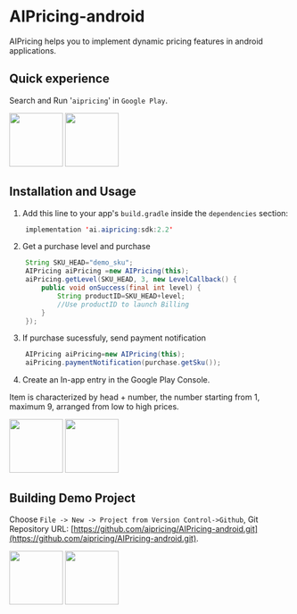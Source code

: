 AIPricing-android
=====

AIPricing helps you to implement dynamic pricing features in android applications.

Quick experience
-----
Search and Run '`aipricing`' in `Google Play`.

<a href="https://aipricing.ai/img/rm_gp_demo1.png"><img src="https://aipricing.ai/img/rm_gp_demo1.png" height=96></a>
<a href="https://aipricing.ai/img/rm_gp_demo2.png"><img src="https://aipricing.ai/img/rm_gp_demo2.png" height=96></a>

Installation and Usage
---------
1. Add this line to your app's `build.gradle` inside the `dependencies` section:
```java
    implementation 'ai.aipricing:sdk:2.2'
```
2. Get a purchase level and purchase
```java
    String SKU_HEAD="demo_sku";
    AIPricing aiPricing =new AIPricing(this);
    aiPricing.getLevel(SKU_HEAD, 3, new LevelCallback() {
        public void onSuccess(final int level) {
            String productID=SKU_HEAD+level;
            //Use productID to launch Billing
        }
    });
```
3. If purchase sucessfuly, send payment notification
```java
    AIPricing aiPricing=new AIPricing(this);
    aiPricing.paymentNotification(purchase.getSku());
```
4. Create an In-app entry in the Google Play Console.

Item is characterized by head + number, the number starting from 1, maximum 9, arranged from low to high prices.

<a href="https://aipricing.ai/img/rm_gp_sku1.png"><img src="https://aipricing.ai/img/rm_gp_sku1.png" height=96></a>
<a href="https://aipricing.ai/img/rm_gp_sku2.png"><img src="https://aipricing.ai/img/rm_gp_sku2.png" height=96></a>

Building Demo Project
---------
Choose `File -> New -> Project from Version Control->Github`, Git Repository URL: [https://github.com/aipricing/AIPricing-android.git](https://github.com/aipricing/AIPricing-android.git).

<a href="https://aipricing.ai/img/rm_building1.png"><img src="https://aipricing.ai/img/rm_building1.png" height=96></a>
<a href="https://aipricing.ai/img/rm_building2.png"><img src="https://aipricing.ai/img/rm_building2.png" height=96></a>